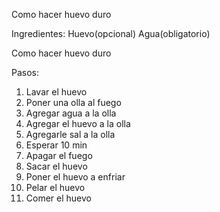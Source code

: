 Como hacer huevo duro

Ingredientes:
Huevo(opcional)
Agua(obligatorio)


Como hacer huevo duro

Pasos:

1. Lavar el huevo
2. Poner una olla al fuego
3. Agregar agua a la olla
4. Agregar el huevo a la olla
5. Agregarle sal a la olla
6. Esperar 10 min
7. Apagar el fuego
8. Sacar el huevo
9. Poner el huevo a enfriar
10. Pelar el huevo
11. Comer el huevo